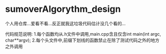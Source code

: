 # sumoverAlgorythm_design

个人用仓库...爱看不看...反正就我这垃圾代码估计没几个看的...

代码规范说明:
	1.每个函数均从.h文件中调用,main.cpp含且仅含int main(int argc, char**argv);
	2.每个头文件中,前缀下划线的函数禁止在除了测试代码之外的地方之外调用

